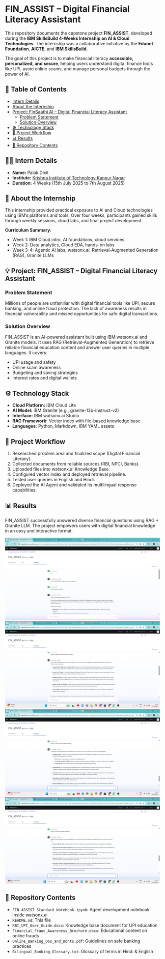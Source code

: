 
# FIN_ASSIST – Digital Financial Literacy Assistant

This repository documents the capstone project **FIN_ASSIST**, developed during the **IBM SkillsBuild 4-Weeks Internship on AI & Cloud Technologies**. The internship was a collaborative initiative by the **Edunet Foundation**, **AICTE**, and **IBM SkillsBuild**.

The goal of this project is to make financial literacy **accessible, personalized, and secure**, helping users understand digital finance tools like UPI, avoid online scams, and manage personal budgets through the power of AI.

## 📝 Table of Contents
- [Intern Details](#intern-details)
- [About the Internship](#about-the-internship)
- [Project: FinSaathi AI – Digital Financial Literacy Assistant](#project-finsaathi-ai--digital-financial-literacy-assistant)
  - [Problem Statement](#problem-statement)
  - [Solution Overview](#solution-overview)
- [⚙️ Technology Stack](#️-technology-stack)
- [🚀 Project Workflow](#-project-workflow)
- [📊 Results](#-results)
- [📁 Repository Contents](#-repository-contents)

## 👨‍💻 Intern Details
- **Name:** Palak Dixit
- **Institute:** [Krishna Institute of Technology Kanpur Nagar](https://kgikanpur.in/)
- **Duration:** 4 Weeks (15th July 2025 to 7th August 2025)

## 📖 About the Internship
This internship provided practical exposure to AI and Cloud technologies using IBM’s platforms and tools. Over four weeks, participants gained skills through weekly sessions, cloud labs, and final project development.

**Curriculum Summary:**
- Week 1: IBM Cloud intro, AI foundations, cloud services
- Week 2: Data analytics, Cloud EDA, hands-on labs
- Week 3-4: Agentic AI labs, watsonx.ai, Retrieval-Augmented Generation (RAG), Granite LLMs

## 💡 Project: FIN_ASSIST – Digital Financial Literacy Assistant

### Problem Statement
Millions of people are unfamiliar with digital financial tools like UPI, secure banking, and online fraud protection. The lack of awareness results in financial vulnerability and missed opportunities for safe digital transactions.

### Solution Overview
FIN_ASSIST is an AI-powered assistant built using IBM watsonx.ai and Granite models. It uses RAG (Retrieval-Augmented Generation) to retrieve reliable financial education content and answer user queries in multiple languages. It covers:
- UPI usage and safety
- Online scam awareness
- Budgeting and saving strategies
- Interest rates and digital wallets

## ⚙️ Technology Stack
- **Cloud Platform:** IBM Cloud Lite
- **AI Model:** IBM Granite (e.g., granite-13b-instruct-v2)
- **Interface:** IBM watsonx.ai Studio
- **RAG Framework:** Vector index with file-based knowledge base
- **Languages:** Python, Markdown, IBM YAML assets

## 🚀 Project Workflow
1. Researched problem area and finalized scope (Digital Financial Literacy).
2. Collected documents from reliable sources (RBI, NPCI, Banks).
3. Uploaded files into watsonx.ai Knowledge Base.
4. Configured vector index and deployed retrieval pipeline.
5. Tested user queries in English and Hindi.
6. Deployed the AI Agent and validated its multilingual response capabilities.

## 📊 Results
FIN_ASSIST successfully answered diverse financial questions using RAG + Granite LLM. The project empowers users with digital financial knowledge in an easy and interactive format.

<img src="https://github.com/Palak2005dixit/FIN_ASSIST/blob/main/IMg1.png" alt="Demo Screenshot 1" />
<img src="https://github.com/Palak2005dixit/FIN_ASSIST/blob/main/img2.png" alt="Demo Screenshot 2" />
<img src="https://github.com/Palak2005dixit/FIN_ASSIST/blob/main/img3.png" alt="Demo Screenshot 3" />
<img src="https://github.com/Palak2005dixit/FIN_ASSIST/blob/main/img4.png" alt="Demo Screenshot 4" />

## 📁 Repository Contents
- `FIN_ASSIST_Standard_Notebook.ipynb`: Agent development notebook inside watsonx.ai
- `README.md`: This file
- `RBI_UPI_User_Guide.docx`: Knowledge base document for UPI education
- `Financial_Fraud_Awareness_Brochure.docx`: Educational content on online frauds
- `Online_Banking_Dos_and_Donts.pdf`: Guidelines on safe banking practices
- `Bilingual_Banking_Glossary.txt`: Glossary of terms in Hindi & English
